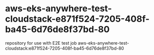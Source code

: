 # aws-eks-anywhere-test-cloudstack-e871f524-7205-408f-ba45-6d76de8f37bd-80
repository for use with E2E test job aws-eks-anywhere-test-cloudstack:e871f524-7205-408f-ba45-6d76de8f37bd-80
